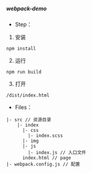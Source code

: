##### webpack-demo

- Step：
1. 安装
```
npm install
```
2. 运行
```
npm run build
```
3. 打开
```
/dist/index.html
```
- Files：
```
|- src // 资源目录
    |- index
      |- css
        |- index.scss 
      |- img
      |- js
        |- index.js // 入口文件
      index.html // page
|- webpack.config.js // 配置
```